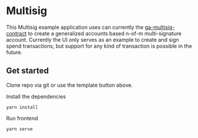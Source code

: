 # Multisig

This Multisig example application uses  can currently the [ga-multisig-contract](https://github.com/aeternity/ga-multisig-contract) to create a generalized accounts based n-of-m multi-signature account. Currently the UI only serves as an example to create and sign spend transactions, but support for any kind of transaction is possible in the future.

## Get started

Clone repo via git or use the template button above.

Install the dependencies
```
yarn install
```

Run frontend
```
yarn serve
```
